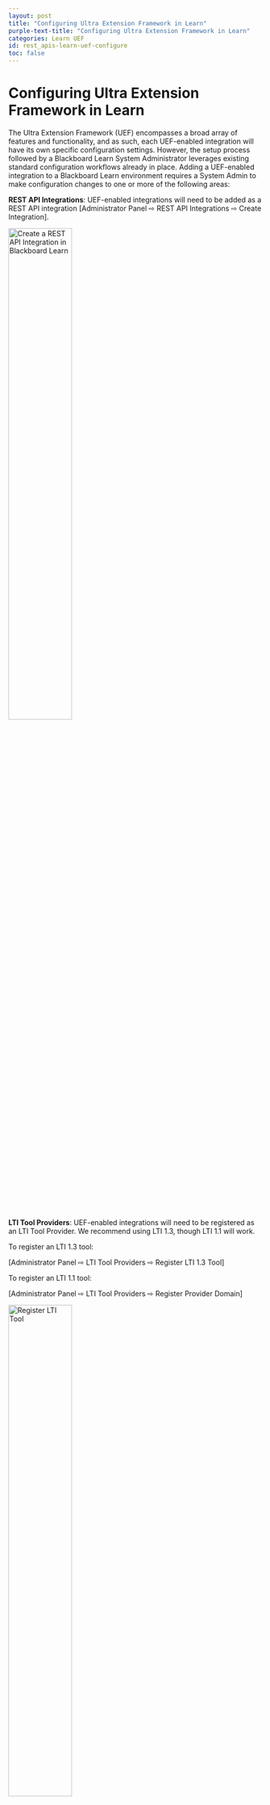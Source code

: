 ```yaml
---
layout: post
title: "Configuring Ultra Extension Framework in Learn"
purple-text-title: "Configuring Ultra Extension Framework in Learn"
categories: Learn UEF
id: rest_apis-learn-uef-configure
toc: false
---
```


# Configuring Ultra Extension Framework in Learn

The Ultra Extension Framework (UEF) encompasses a broad array of features and functionality, and as such, each UEF-enabled integration will have its own specific configuration settings. However, the setup process followed by a Blackboard Learn System Administrator leverages existing standard configuration workflows already in place. Adding a UEF-enabled integration to a Blackboard Learn environment requires a System Admin to make configuration changes to one or more of the following areas:

**REST API Integrations**: UEF-enabled integrations will need to be added as a REST API integration [Administrator Panel ⇨ REST API Integrations ⇨ Create Integration].

<img alt="Create a REST API Integration in Blackboard Learn" src="/assets/img/1RestAPIintegrations.png" width="50%" />

**LTI Tool Providers**: UEF-enabled integrations will need to be registered as an LTI Tool Provider. We recommend using LTI 1.3, though LTI 1.1 will work.

To register an LTI 1.3 tool:

[Administrator Panel ⇨ LTI Tool Providers ⇨ Register LTI 1.3 Tool]

To register an LTI 1.1 tool:

[Administrator Panel ⇨ LTI Tool Providers ⇨ Register Provider Domain]

<img alt="Register LTI Tool" src="/assets/img/2LTIToolProviders.png" width="50%" />

**New LTI Placement Type**: "Ultra extension"
As part of the Ultra integration framework development, it's necessary to define a way for Learn admins to register an Ultra integration and how the registered integrations are going to be loaded inside Ultra:
• We'll keep the current registration workflow for LTI 3rd party tools, but a new placement type will be added so that is possible to know when an LTI tool is expected to work as an Ultra UI integration.
• The new LTI placement type will be known as "Ultra extension" and such type will only be visible for Learn Ultra instances.

**NOTE**: When registering an LTI 1.1 Placement, you must include the following information:

- Tool Provider URL
- Tool Provider Key
- Tool Provider Secret

The Tool Provider Key and Tool Provider Secret would be the ones given by the devportal when the application is created and the Tool Provider URL must follow this format:

`https://example.provider.com/lti-launch?id=<PlacementId>&appkey=<Tool Provider Key>`

<img alt="Manage LTI Placements" src="/assets/img/3ManagePlacements.png" width="50%" />

<img alt="Create LTI Placement" src="/assets/img/4CreatePlacement.png" width="50%" />

Cross-Origin Resource Sharing: For UEF-enabled integrations that make direct calls to their Blackboard Learn instance's REST API will need be be configured via the Cross-Origin Resource Sharing (CORS) tool [Administrator Panel ⇨ Cross-Origin Resource Sharing ⇨ Create Configuration].

<img alt="Cross Origin Resource Sharing Configuration" src="/assets/img/5CORSSharing.png" width="50%" />
